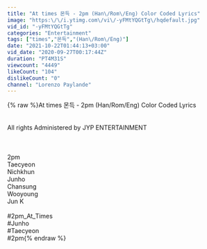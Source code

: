 ```yaml
---
title: "At times 몬득 - 2pm (Han\/Rom\/Eng) Color Coded Lyrics"
image: "https:\/\/i.ytimg.com\/vi\/-yFMtYQGtTg\/hqdefault.jpg"
vid_id: "-yFMtYQGtTg"
categories: "Entertainment"
tags: ["times","몬득","(Han\/Rom\/Eng)"]
date: "2021-10-22T01:44:13+03:00"
vid_date: "2020-09-27T00:17:44Z"
duration: "PT4M31S"
viewcount: "4449"
likeCount: "104"
dislikeCount: "0"
channel: "Lorenzo Paylande"
---
```

{% raw %}At times 몬득 - 2pm (Han/Rom/Eng) Color Coded Lyrics<br /><br /><br />All rights Administered by JYP ENTERTAINMENT<br /><br /><br /><br />2pm<br />Taecyeon<br />Nichkhun<br />Junho<br />Chansung<br />Wooyoung<br />Jun K<br /><br />#2pm_At_Times<br />#Junho<br />#Taecyeon<br />#2pm{% endraw %}
